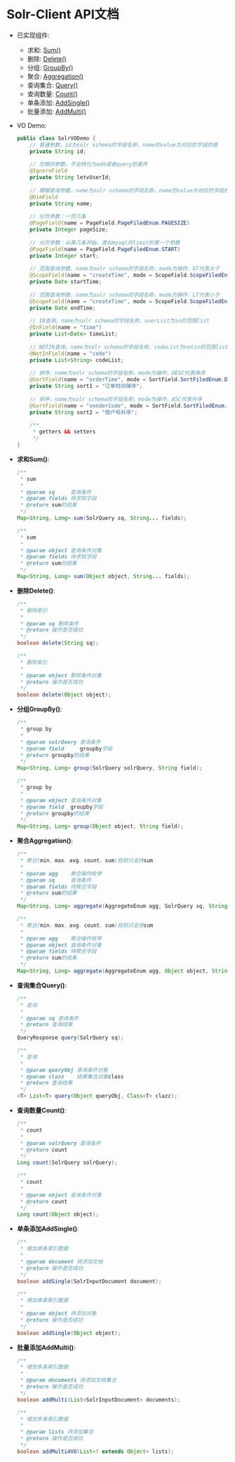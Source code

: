# Solr-Client API文档

+ 已实现组件:
	
	+ 求和: <a href="#sum-api">Sum()</a>
	+ 删除: <a href="#delete-api">Delete()</a>
	+ 分组: <a href="#groupBy-api">GroupBy()</a>
	+ 聚合: <a href="#aggregation-api">Aggregation()</a>
    + 查询集合: <a href="#query-api">Query()</a>
    + 查询数量: <a href="#count-api">Count()</a>
	+ 单条添加: <a href="#addSingle-api">AddSingle()</a>
	+ 批量添加: <a href="#addMulti-api">AddMulti()</a>

+ VO Demo:

    ```Java
    public class SolrVODemo {
	    // 普通参数，id为solr schema的字段名称，name的value为对应的字段的值
	    private String id;
	 
	    // 忽略的参数，不会转化为add或者query的条件
	    @IgnoreField
	    private String letvUserId;
	     
	    // 模糊查询参数，name为solr schema的字段名称，name的value为对应的字段的值
	    @DimField
	    private String name;
	 
	    // 分页参数：一页几条
	    @PageField(name = PageField.PageFiledEnum.PAGESIZE)
	    private Integer pageSize;
	    
	    // 分页参数：从第几条开始，类似mysql的limit的第一个参数
	    @PageField(name = PageField.PageFiledEnum.START)
	    private Integer start;
	 
	    // 范围查询参数，name为solr schema的字段名称，mode为操作，GT代表大于
	    @ScopeField(name = "createTime", mode = ScopeField.ScopeFiledEnum.GT)
	    private Date startTime;
	 
	    // 范围查询参数，name为solr schema的字段名称，mode为操作，LT代表小于
	    @ScopeField(name = "createTime", mode = ScopeField.ScopeFiledEnum.LT)
	    private Date endTime;
	 
	    // IN查询，name为solr schema的字段名称，userList为in的范围list
	    @InField(name = "time")
	    private List<Date> timeList;
	    
	    // NOTIN查询，name为solr schema的字段名称，codeList为notin的范围list
        @NotInField(name = "code")
        private List<String> codeList;
	 
	    // 排序，name为solr schema的字段名称，mode为操作，DESC代表降序
	    @SortField(name = "orderTime", mode = SortField.SortFiledEnum.DESC)
	    private String sort1 = "订单时间降序";
	     
	    // 排序，name为solr schema的字段名称，mode为操作，ASC代表升序
	    @SortField(name = "venderCode", mode = SortField.SortFiledEnum.ASC)
	    private String sort2 = "商户号升序";
	 
	    /**
	     * getters && setters
	     */
    }
    ```

+ **<a id="sum-api">求和Sum()</a>**:
    
    ```java
    /**
     * sum
     *
     * @param sq     查询条件
     * @param fields 待求和字段
     * @return sum的结果
     */
    Map<String, Long> sum(SolrQuery sq, String... fields);

    /**
     * sum
     *
     * @param object 查询条件对象
     * @param fields 待求和字段
     * @return sum的结果
     */
    Map<String, Long> sum(Object object, String... fields);
    ```

+ **<a id="delete-api">删除Delete()</a>**:
	
    ```java
    /**
     * 删除索引
     *
     * @param sq 删除条件
     * @return 操作是否成功
     */
    boolean delete(String sq);
    
    /**
     * 删除索引
     *
     * @param object 删除条件对象
     * @return 操作是否成功
     */
    boolean delete(Object object);
    ```

+ **<a id="groupBy-api">分组GroupBy()</a>**:
    
    ```java
    /**
     * group by
     *
     * @param solrQuery 查询条件
     * @param field     groupby字段
     * @return groupby的结果
     */
    Map<String, Long> group(SolrQuery solrQuery, String field);

    /**
     * group by
     *
     * @param object 查询条件对象
     * @param field  groupby字段
     * @return groupby的结果
     */
    Map<String, Long> group(Object object, String field);
    ```
    
+ **<a id="aggregation-api">聚合Aggregation()</a>**:
    
    ```java
    /**
     * 聚合(min、max、avg、count、sum)目前只支持sum
     *
     * @param agg    聚合操作枚举
     * @param sq     查询条件
     * @param fields 待聚合字段
     * @return sum的结果
     */
    Map<String, Long> aggregate(AggregateEnum agg, SolrQuery sq, String... fields);

    /**
     * 聚合(min、max、avg、count、sum)目前只支持sum
     *
     * @param agg    聚合操作枚举
     * @param object 查询条件对象
     * @param fields 待聚合字段
     * @return sum的结果
     */
    Map<String, Long> aggregate(AggregateEnum agg, Object object, String... fields);
    ```

+ **<a id="query-api">查询集合Query()</a>**:
	
    ```java
    /**
     * 查询
     *
     * @param sq 查询条件
     * @return 查询结果
     */
    QueryResponse query(SolrQuery sq);

    /**
     * 查询
     *
     * @param queryObj 查询条件对象
     * @param clazz    结果集合对象class
     * @return 查询结果
     */
    <T> List<T> query(Object queryObj, Class<T> clazz);
    ```
	
+ **<a id="count-api">查询数量Count()</a>**:
	
    ```java
    /**
     * count
     *
     * @param solrQuery 查询条件
     * @return count
     */
    Long count(SolrQuery solrQuery);

    /**
     * count
     *
     * @param object 查询条件对象
     * @return count
     */
    Long count(Object object);
    ```

+ **<a id="addSingle-api">单条添加AddSingle()</a>**:

    ```java
    /**
     * 增加单条索引数据
     *
     * @param document 待添加文档
     * @return 操作是否成功
     */
    boolean addSingle(SolrInputDocument document);
	
    /**
     * 增加单条索引数据
     *
     * @param object 待添加对象
     * @return 操作是否成功
     */
    boolean addSingle(Object object);
    ```

+ **<a id="addMulti-api">批量添加AddMulti()</a>**:
	
    ```java
    /**
     * 增加多条索引数据
     *
     * @param documents 待添加文档集合
     * @return 操作是否成功
     */
    boolean addMulti(List<SolrInputDocument> documents);
    
    /**
     * 增加多条索引数据
     *
     * @param lists 待添加集合
     * @return 操作是否成功
     */
    boolean addMulti4VO(List<? extends Object> lists);
    ```